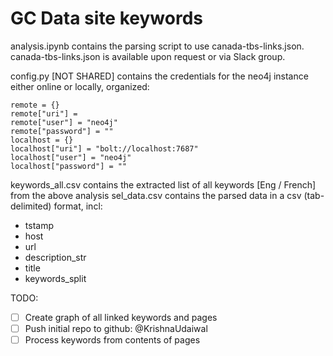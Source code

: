 # GC Data site keywords

analysis.ipynb contains the parsing script to use canada-tbs-links.json.
canada-tbs-links.json is available upon request or via Slack group.

config.py [NOT SHARED] contains the credentials for the neo4j instance either online or locally, organized:

```{python}
remote = {}
remote["uri"] = 
remote["user"] = "neo4j"
remote["password"] = ""
localhost = {}
localhost["uri"] = "bolt://localhost:7687"
localhost["user"] = "neo4j"
localhost["password"] = ""
```

keywords_all.csv contains the extracted list of all keywords [Eng / French] from the above analysis
sel_data.csv contains the parsed data in a csv (tab-delimited) format, incl:

* tstamp
* host
* url
* description_str
* title
* keywords_split

TODO:
- [ ] Create graph of all linked keywords and pages
- [ ] Push initial repo to github: @KrishnaUdaiwal
- [ ] Process keywords from contents of pages
